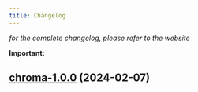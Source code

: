 ```yaml
---
title: Changelog
---
```



*for the complete changelog, please refer to the website*

**Important:**





## [chroma-1.0.0](https://github.com/truecharts/charts/compare/chroma-0.0.1...chroma-1.0.0) (2024-02-07)